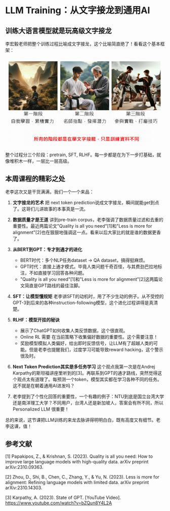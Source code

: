 # LLM Training：从文字接龙到通用AI

## 训练大语言模型就是玩高级文字接龙

李宏毅老师把整个训练过程比喻成文字接龙，这个比喻简直绝了！看看这个基本框架：

![img.png](imgs/w3_1.png)

整个过程分三个阶段：pretrain, SFT, RLHF。每一步都是在为下一步打基础，就像堆积木一样，一层比一层高级。

## 本周课程的精彩之处

老李这次又是干货满满，我们一个一个来品：

1. **文字接龙的艺术**
   把 next token prediction说成文字接龙，瞬间就能get到点了。这哥们儿讲故事的本事真是一流。

2. **数据质量才是王道**
   讲到pre-train corpus，老李强调了数据质量过滤和去重的重要性。最近两篇论文"Quality is all you need"[1]和"Less is more for alignment"[2]也在狠狠地强调这一点。看来以后大家比的就是谁的数据更香了。

3. **从BERT到GPT：专才到通才的进化**
   - BERT时代：多个NLP任务dataset -> QA dataset，搞得挺麻烦。
   - GPT时代：直接上通才模式。毕竟人类问题千奇百怪，与其费劲巴拉地标注，不如直接学习回答各种问题。
   - "Quality is all you need"[1]和"Less is more for alignment"[2]这两篇论文简直是GPT路线的最佳注脚。

4. **SFT：让模型懂规矩**
   老李讲SFT的动机时，用了不少生动的例子。从不受控的GPT-3到后来的各种instruction-following模型，这个进化过程讲得是真清楚。

5. **RLHF：模型开挂的秘诀**
   - 展示了ChatGPT如何收集人类反馈数据，这个很直观。
   - Online RL 需要 在当前策略下收集偏好数据的重要性。这个需要注意！
   - 奖励模型模拟人类偏好，给出即时反馈信号，让LLM有了超越人类的可能。但是老李也提醒我们，过度学习可能导致reward hacking，这个警示很及时。

6. **Next Token Prediction其实是多任务学习**
   这个观点我第一次是在Andrej Karpathy的斯坦福讲座里听到的[3]。再联系到GPT的通才路线，突然觉得这个观点太有道理了。每预测一个token，模型其实都在学习各种不同的任务。这不就是在朝着通用AI进发吗？

7. 老李提到了个性化回答的重要性，一个有趣的例子：NTU到底是国立台湾大学还是南洋理工大学？不同用户，台湾人还是新加坡人，答案会有所不同，所以 Personalized LLM 很重要！

总的来说，这节课把LLM训练的来龙去脉讲得明明白白，既有高度又有细节。老李这课，值！

## 参考文献

[1] Papakipos, Z., & Krishnan, S. (2023). Quality is all you need: How to improve large language models with high-quality data. arXiv preprint arXiv:2310.09363.

[2] Zhou, D., Shi, B., Chen, C., Zhang, Y., & Yu, N. (2023). Less is more for alignment: Refining language models with limited data. arXiv preprint arXiv:2310.14303.

[3] Karpathy, A. (2023). State of GPT. [YouTube Video]. https://www.youtube.com/watch?v=bZQun8Y4L2A